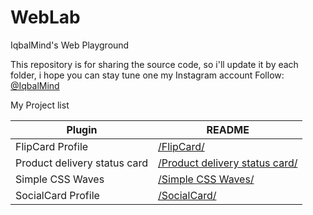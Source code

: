 # WebLab
IqbalMind's Web Playground

This repository is for sharing the source code, so i'll update it by each folder, i hope you can stay tune one my Instagram account
Follow: [@IqbalMind](https://instagram.com/iqbalmind)

My Project list

| Plugin | README |
| ------ | ------ |
| FlipCard Profile | [/FlipCard/](https://github.com/IqbalMind/WebLab/tree/main/FlipCard) |
| Product delivery status card | [/Product delivery status card/](https://github.com/IqbalMind/WebLab/tree/main/Product-delivery-status-card) |
| Simple CSS Waves | [/Simple CSS Waves/](https://github.com/IqbalMind/WebLab/tree/main/Simple%20CSS%20Waves) |
| SocialCard Profile | [/SocialCard/](https://github.com/IqbalMind/WebLab/tree/main/SocialCard) |
